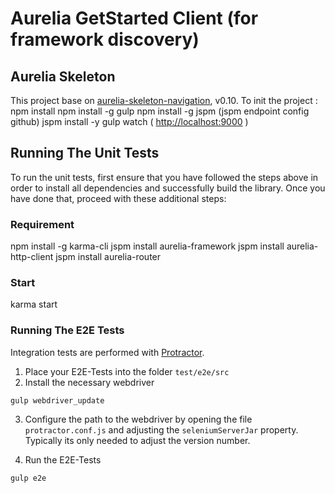# Aurelia GetStarted Client (for framework discovery)

## Aurelia Skeleton

This project base on [aurelia-skeleton-navigation](https://github.com/aurelia/skeleton-navigation/releases), v0.10.
To init the project :
  npm install
  npm install -g gulp
  npm install -g jspm
  (jspm endpoint config github)
  jspm install -y
  gulp watch ( [http://localhost:9000](http://localhost:9000) )

## Running The Unit Tests

To run the unit tests, first ensure that you have followed the steps above in order to install all dependencies and successfully build the library. Once you have done that, proceed with these additional steps:

### Requirement
  
  npm install -g karma-cli
  jspm install aurelia-framework
  jspm install aurelia-http-client
  jspm install aurelia-router

### Start
  
  karma start
  
### Running The E2E Tests
Integration tests are performed with [Protractor](http://angular.github.io/protractor/#/).

1. Place your E2E-Tests into the folder ```test/e2e/src```
2. Install the necessary webdriver

  ```shell
  gulp webdriver_update
  ```

3. Configure the path to the webdriver by opening the file ```protractor.conf.js``` and adjusting the ```seleniumServerJar``` property. Typically its only needed to adjust the version number.

4. Run the E2E-Tests

  ```shell
  gulp e2e
  ```
